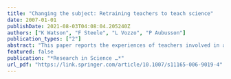 ```yaml
---
title: "Changing the subject: Retraining teachers to teach science"
date: 2007-01-01
publishDate: 2021-08-03T04:08:04.205240Z
authors: ["K Watson", "F Steele", "L Vozzo", "P Aubusson"]
publication_types: ["2"]
abstract: "This paper reports the experiences of teachers involved in a novel retraining scheme designed to meet a short-term crisis in numbers of teachers of physics. Teachers trained in other subject areas underwent an intensive six-month training in physics and were then …"
featured: false
publication: "*Research in Science …*"
url_pdf: "https://link.springer.com/article/10.1007/s11165-006-9019-4"
---
```



